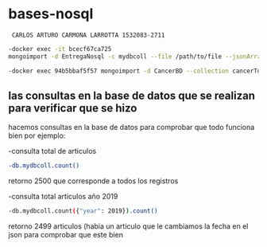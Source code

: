 # bases-nosql


     CARLOS ARTURO CARMONA LARROTTA 1532083-2711





```bash
-docker exec -it bcecf67ca725  
mongoimport -d EntregaNosql -c mydbcoll --file /path/to/file --jsonArray

-docker exec 94b5bbaf5f57 mongoimport -d CancerBD --collection cancerTotal --file/tmp/tem2.json --jsonarray
```
## las consultas en la base de datos que se realizan para verificar que se hizo

hacemos consultas en la base de datos para comprobar que todo funciona bien por ejemplo:

-consulta total de articulos
```bash
-db.mydbcoll.count()
```
retorno 2500 que corresponde a todos los registros 

-consulta total articulos año 2019
```bash
-db.mydbcoll.count({"year": 2019}).count()
```
retorno 2499 articulos (habia un articulo que le cambiamos la fecha en el json para comprobar que este bien
